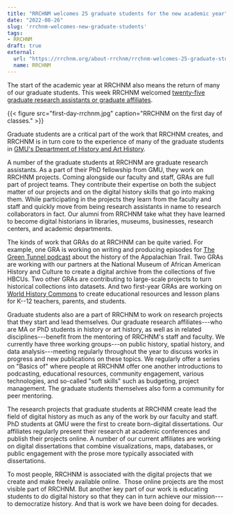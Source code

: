 ```yaml
---
title: "RRCHNM welcomes 25 graduate students for the new academic year"
date: "2022-08-26"
slug: 'rrchnm-welcomes-new-graduate-students'
tags:
- RRCHNM
draft: true
external: 
  url: "https://rrchnm.org/about-rrchnm/rrchnm-welcomes-25-graduate-students-for-the-new-academic-year/"
  name: RRCHNM
---
```


The start of the academic year at RRCHNM also means the return of many of our graduate students. This week RRCHNM welcomed [twenty-five graduate research assistants or graduate affiliates](https://rrchnm.org/our-people/).

{{< figure src="first-day-rrchnm.jpg" caption="RRCHNM on the first day of classes." >}}

Graduate students are a critical part of the work that RRCHNM creates, and RRCHNM is in turn core to the experience of many of the graduate students in [GMU's Department of History and Art History](https://historyarthistory.gmu.edu/).

A number of the graduate students at RRCHNM are graduate research assistants. As a part of their PhD fellowship from GMU, they work on RRCHNM projects. Coming alongside our faculty and staff, GRAs are full part of project teams. They contribute their expertise on both the subject matter of our projects and on the digital history skills that go into making them. While participating in the projects they learn from the faculty and staff and quickly move from being research assistants in name to research collaborators in fact. Our alumni from RRCHNM take what they have learned to become digital historians in libraries, museums, businesses, research centers, and academic departments.

The kinds of work that GRAs do at RRCHNM can be quite varied. For example, one GRA is working on writing and producing episodes for [The Green Tunnel podcast](https://greentunnel.rrchnm.org/) about the history of the Appalachian Trail. Two GRAs are working with our partners at the National Museum of African American History and Culture to create a digital archive from the collections of five HBCUs. Two other GRAs are contributing to large-scale projects to turn historical collections into datasets. And two first-year GRAs are working on [World History Commons](https://worldhistorycommons.org/) to create educational resources and lesson plans for K--12 teachers, parents, and students.

Graduate students also are a part of RRCHNM to work on research projects that they start and lead themselves. Our graduate research affiliates---who are MA or PhD students in history or art history, as well as in related disciplines---benefit from the mentoring of RRCHNM's staff and faculty. We currently have three working groups---on public history, spatial history, and data analysis---meeting regularly throughout the year to discuss works in progress and new publications on these topics. We regularly offer a series on "Basics of" where people at RRCHNM offer one another introductions to podcasting, educational resources, community engagement, various technologies, and so-called "soft skills" such as budgeting, project management. The graduate students themselves also form a community for peer mentoring.

The research projects that graduate students at RRCHNM create lead the field of digital history as much as any of the work by our faculty and staff. PhD students at GMU were the first to create born-digital dissertations. Our affiliates regularly present their research at academic conferences and publish their projects online. A number of our current affiliates are working on digital dissertations that combine visualizations, maps, databases, or public engagement with the prose more typically associated with dissertations.

To most people, RRCHNM is associated with the digital projects that we create and make freely available online.  Those online projects are the most visible part of RRCHNM. But another key part of our work is educating students to do digital history so that they can in turn achieve our mission---to democratize history. And that is work we have been doing for decades.

